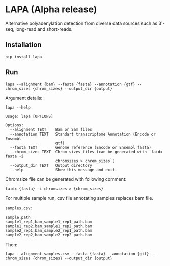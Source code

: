 # LAPA (Alpha release)

Alternative polyadenylation detection from diverse data sources such as 3'-seq, long-read and short-reads.

## Installation

```
pip install lapa
```

## Run

```
lapa --alignment {bam} --fasta {fasta} --annotation {gtf} --chrom_sizes {chrom_sizes} --output_dir {output}
```

Argument details:

```
lapa --help

Usage: lapa [OPTIONS]

Options:
  --alignment TEXT    Bam or Sam files
  --annotation TEXT   Standart transcriptome Annotation (Encode or Ensembl
                      gtf)
  --fasta TEXT        Genome reference (Encode or Ensembl fasta)
  --chrom_sizes TEXT  Chrom sizes files (can be generated with `faidx fasta -i
                      chromsizes > chrom_sizes`)
  --output_dir TEXT   Output directory
  --help              Show this message and exit.

```

Chromsize file can be generated with following comment:

```
faidx {fasta} -i chromsizes > {chrom_sizes}
```

For multiple sample run, csv file annotating samples replaces bam file.

`samples.csv`:

```
sample,path
sample1_rep1,bam_sample1_rep1_path.bam
sample1_rep2,bam_sample1_rep2_path.bam
sample2_rep1,bam_sample2_rep1_path.bam
sample2_rep2,bam_sample2_rep2_path.bam
```

Then:

```
lapa --alignment samples.csv --fasta {fasta} --annotation {gtf} --chrom_sizes {chrom_sizes} --output_dir {output}
```
